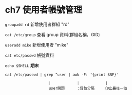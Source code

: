 # ch7 使用者帳號管理

`groupadd rd` 新增使用者群組 "rd"

`cat /etc/group` 查看 group 資料(群組名稱，GID)

`useradd mike` 新增使用者 "mike"

`cat etc/passwd` 帳號資料

`echo $SHELL` **期末**

`cat /etc/passwd | grep ^user | awk -F: '{print $NF}'`
  
                        |            |            |
                        user開頭      :冒號分隔     印出最後一個
